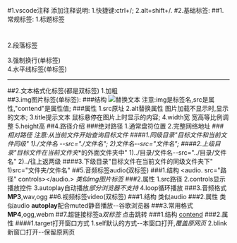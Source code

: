 #1.vscode注释
  添加注释说明:
         1.快捷键:ctrl+/;
         2.alt+shift+/.
#2.基础标签:
##1.常规标签:
1.标题标签
         <h1></h1>
2.段落标签
         <p></p>
3.强制换行(单标签)
          <br>
4.水平线标签(单标签)
          <hr>
##2.文本格式化标签(都是双标签)
  1.加粗  
##3.img图片标签(单标签):
###结构
<img src="图片地址" alt="替换文本">
注意:img是标签名,src是属性,"contend"是属性值;
###属性
1.src原址
2.alt替换属性
图片加载不显示时,显示的文本;
3.title提示文本
鼠标悬停在图片上时显示的内容;
4.width宽
宽高等比例调整
5.height高
##4.路径介绍
###绝对路径
1.通常盘符位置
2.完整网络地址
###**相对路径*
注意:从当前文件开始查询目标文件
####1.同级目录"目标文件和当前文件同级"
 1)./文件名 --src="./文件名";
 2)文件名--src="文件名";
####2.上级目录"目标文件在当前文件**夹**的外面文件夹中"
 1)../目录/文件名--src="../目录/文件名"
 2)../往上返两级
####3.下级目录"目标文件在当前文件的同级文件夹下"
 1)src="文件夹/文件名"
##5.音频标签audio(双标签)
###1.结构
<audio. src="路径" controls></audio.>
*类似img图片标签*
###2.属性
1.src路径
2.controls显示播放控件
3.autoplay自动播放*部分浏览器不支持*
4.loop循环播放
###3.音频格式
**MP3**,wav,ogg
##6.视频标签video(双标签)
###1.结构
类似audio
###2.属性
类似audio
**autoplay**配合muted静音播放--谷歌浏览器
###3.常用格式
**MP4**,ogg,webm
##7.超链接标签a*双标签*
点击跳转
###1.结构 
<a href="跳转到的地址" target="窗口打开方式">contend</a>
###2.属性
####1.target打开窗口方式
1.self默认的方式--本窗口打开,*覆盖原网页*
2.blink新窗口打开--保留原网页

